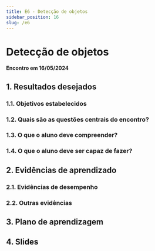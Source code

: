 ```yaml
---
title: E6 - Detecção de objetos
sidebar_position: 16
slug: /e6
---
```


# Detecção de objetos

**Encontro em 16/05/2024**

## 1. Resultados desejados

### 1.1. Objetivos estabelecidos

### 1.2. Quais são as questões centrais do encontro?

### 1.3. O que o aluno deve compreender?

### 1.4. O que o aluno deve ser capaz de fazer?

## 2. Evidências de aprendizado

### 2.1. Evidências de desempenho

### 2.2. Outras evidências

## 3. Plano de aprendizagem

## 4. Slides 
